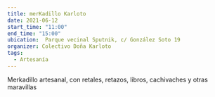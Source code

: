 ```yaml
---
title: merKadillo Karloto
date: 2021-06-12
start_time: "11:00"
end_time: "15:00"
ubication:  Parque vecinal Sputnik, c/ González Soto 19
organizer: Colectivo Doña Karloto
tags:
  - Artesanía
---
```

Merkadillo artesanal, con retales, retazos, libros, cachivaches y otras maravillas
